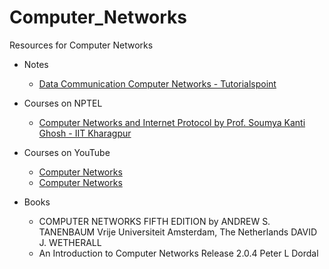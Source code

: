 # Computer_Networks
Resources for Computer Networks

- Notes
  - [Data Communication Computer Networks - Tutorialspoint](https://www.tutorialspoint.com/data_communication_computer_network/data_communication_computer_network_tutorial.pdf)

- Courses on NPTEL
  - [Computer Networks and Internet Protocol by Prof. Soumya Kanti Ghosh - IIT Kharagpur](https://nptel.ac.in/courses/106/105/106105183/)
  
- Courses on YouTube
  - [Computer Networks](https://www.youtube.com/playlist?list=PLBlnK6fEyqRgMCUAG0XRw78UA8qnv6jEx)
  - [Computer Networks](https://www.youtube.com/playlist?list=PLrjkTql3jnm-iqlEOuVTkmCaRP8F2H3-u)
  
- Books
  - COMPUTER NETWORKS FIFTH EDITION by ANDREW S. TANENBAUM Vrije Universiteit Amsterdam, The Netherlands DAVID J. WETHERALL
  - An Introduction to Computer Networks Release 2.0.4 Peter L Dordal
